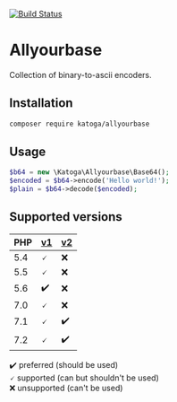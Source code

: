 [![Build Status](https://travis-ci.org/Katoga/allyourbase.svg?branch=master)](https://travis-ci.org/Katoga/allyourbase)

# Allyourbase
Collection of binary-to-ascii encoders.

## Installation
```sh
composer require katoga/allyourbase
```

## Usage
```php
$b64 = new \Katoga\Allyourbase\Base64();
$encoded = $b64->encode('Hello world!');
$plain = $b64->decode($encoded);
```

## Supported versions
| PHP | [v1](https://github.com/Katoga/allyourbase/tree/release-v1) | [v2](https://github.com/Katoga/allyourbase/tree/master) |
| --- | --- | --- |
| 5.4 | 🗸 | ❌ |
| 5.5 | 🗸 | ❌ |
| 5.6 | ✔️ | ❌ |
| 7.0 | 🗸 | ❌ |
| 7.1 | 🗸 | ✔️ |
| 7.2 | 🗸 | ✔️ |

✔️ preferred (should be used)  
🗸 supported (can but shouldn't be used)  
❌ unsupported  (can't be used)
